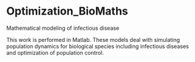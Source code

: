# Optimization_BioMaths
Mathematical modeling of infectious disease

This work is performed in Matlab. These models deal with simulating population dynamics for biological species including infectious diseases and optimization of population control.
